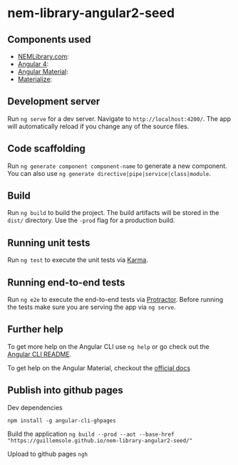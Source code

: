 # nem-library-angular2-seed

## Components used

- [NEMLibrary.com](https://nemlibrary.com):
- [Angular 4](https://angular.io/):
- [Angular Material](https://material.angular.io):
- [Materialize](http://materializecss.com/):

## Development server

Run `ng serve` for a dev server. Navigate to `http://localhost:4200/`. The app will automatically reload if you change any of the source files.

## Code scaffolding

Run `ng generate component component-name` to generate a new component. You can also use `ng generate directive|pipe|service|class|module`.

## Build

Run `ng build` to build the project. The build artifacts will be stored in the `dist/` directory. Use the `-prod` flag for a production build.

## Running unit tests

Run `ng test` to execute the unit tests via [Karma](https://karma-runner.github.io).

## Running end-to-end tests

Run `ng e2e` to execute the end-to-end tests via [Protractor](http://www.protractortest.org/).
Before running the tests make sure you are serving the app via `ng serve`.

## Further help

To get more help on the Angular CLI use `ng help` or go check out the [Angular CLI README](https://github.com/angular/angular-cli/blob/master/README.md).

To get help on the Angular Material, checkout the [official docs](https://material.angular.io)

## Publish into github pages

Dev dependencies

`npm install -g angular-cli-ghpages`

Build the application
`ng build --prod --aot --base-href "https://guillemsole.github.io/nem-library-angular2-seed/"`

Upload to github pages
`ngh`
